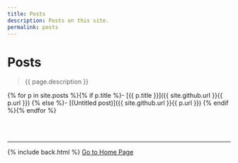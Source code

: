 ```yaml
---
title: Posts
description: Posts on this site.
permalink: posts
---
```


# Posts

> {{ page.description }}

{% for p in site.posts %}{% if p.title %}- [{{ p.title }}]({{ site.github.url }}{{ p.url }})
{% else %}- [(Untitled post)]({{ site.github.url }}{{ p.url }})
{% endif %}{% endfor %}

&nbsp;  
&nbsp;  

---

{% include back.html %}
<a title="Go to {{ site.title }}" class="_bt -l -flat" href="{{ site.github.url }}">Go to Home Page</a>
